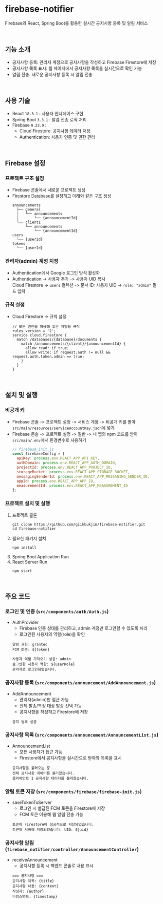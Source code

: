 # firebase-notifier
Firebase와 React, Spring Boot를 활용한 실시간 공지사항 등록 및 알림 서비스

<br>

## 기능 소개
- 공지사항 등록: 관리자 계정으로 공지사항을 작성하고 Firebase Firestore에 저장
- 공지사항 목록 표시: 웹 페이지에서 공지사항 목록을 실시간으로 확인 가능
- 알림 전송: 새로운 공지사항 등록 시 알림 전송

<br>

## 사용 기술
- React `18.3.1` : 사용자 인터페이스 구현
- Spring Boot `3.3.1` : 알림 전송 로직 처리
- Firebase `9.23.0` :
  - Cloud Firestore: 공지사항 데이터 저장
  - Authentication: 사용자 인증 및 권한 관리
  
<br>
 
## Firebase 설정
### 프로젝트 구조 설정
- Firebase 콘솔에서 새로운 프로젝트 생성
- Firestore Database를 설정하고 아래와 같은 구조 생성
  ```
  announcements
    ├── general
    │   └── announcements
    |       └── {announcementId}
    └── client1
        └── announcements
            └── {announcementId}
  users
    └── {userId}
  tokens
    └── {userId}
  ```
  
### 관리자(admin) 계정 지정
- Authentication에서 Google 로그인 방식 활성화
- Authentication -> 사용자 추가 -> 사용자 UID 복사 <br>
  Cloud Firestore -> `users` 컬렉션 -> 문서 ID: 사용자 UID -> `role: "admin"` 필드 입력
  
### 규칙 설정
- Cloud Firestore -> 규칙 설정
  ```
  // 모든 권한을 허용해 놓은 개발용 규칙
  rules_version = '2';
  service cloud.firestore {
    match /databases/{database}/documents {
      match /announcements/{client}/{announcementId} {
        allow read: if true;
        allow write: if request.auth != null && request.auth.token.admin == true;
      }
    }
  }
  ```

<br>

## 설치 및 실행
### 비공개 키
- Firebase 콘솔 -> 프로젝트 설정 -> 서비스 계정 -> 비공개 키를 받아 
  `src/main/resources/serviceAccountKey.json`에 넣기
- Firebase 콘솔 -> 프로젝트 설정 -> 일반 -> 내 앱의 npm 코드를 받아 `src/main/.env`에서 환경변수로 사용하기
  ```JAVASCRIPT
  // firebase_init.js
  const firebaseConfig = {
    apiKey: process.env.REACT_APP_API_KEY,
    authDomain: process.env.REACT_APP_AUTH_DOMAIN,
    projectId: process.env.REACT_APP_PROJECT_ID,
    storageBucket: process.env.REACT_APP_STORAGE_BUCKET,
    messagingSenderId: process.env.REACT_APP_MESSAGING_SENDER_ID,
    appId: process.env.REACT_APP_APP_ID,
    measurementId: process.env.REACT_APP_MEASUREMENT_ID
  };
  ```
### 프로젝트 설치 및 실행
1. 프로젝트 클론
   ```
   git clone https://github.com/giikbukjin/firebase-notifier.git
   cd firebase-notifier
   ```
2. 필요한 패키지 설치
   ```
   npm install
   ```
4. Spring Boot Application Run
5. React Server Run
   ```
   npm start
   ```
   
<br>

## 주요 코드
### 로그인 및 인증 (`src/components/auth/Auth.js`)
- AuthProvider 
  - Firebase 인증 상태를 관리하고, admin 계정만 로그인할 수 있도록 처리
  - 로그인된 사용자의 역할(role)을 확인
  ```
  알림 권한: granted
  FCM 토큰: ${token}
  
  사용자 역할 가져오기 성공: admin
  로그인한 사용자 역할: ${userRole}
  관리자로 로그인되었습니다.
  ```
  
### 공지사항 등록 (`src/components/announcement/AddAnnouncement.js`)
- AddAnnouncement 
  - 관리자(admin)만 접근 가능
  - 전체 발송/특정 대상 발송 선택 가능
  - 공지사항을 작성하고 Firestore에 저장
  ```
  공지 등록 성공
  ```
  
### 공지사항 목록 (`src/components/announcement/AnnouncementList.js`)
- AnnouncementList 
  - 모든 사용자가 접근 가능
  - Firestore에서 공지사항을 실시간으로 받아와 목록을 표시
  ```
  공지사항을 불러오는 중...
  전체 공지사항 데이터를 불러왔습니다.
  클라이언트 1 공지사항 데이터를 불러왔습니다.
  ```
  
### 알림 토큰 저장 (`src/components/firebase/firebase-init.js`)
- saveTokenToServer 
  - 로그인 시 발급된 FCM 토큰을 Firestore에 저장
  - FCM 토큰 이용해 웹 알림 전송 가능
  ```
  토큰이 Firestore에 성공적으로 저장되었습니다.
  토큰이 서버에 저장되었습니다. UID: ${uid}
  ```
  
### 공지사항 알림 (`firebase_notifier/controller/AnnouncementController`)
- receiveAnnouncement
  - 공지사항 등록 시 백엔드 콘솔로 내용 표시
  ```
  === 공지사항 ===
  공지사항 제목: {title}
  공지사항 내용: {content}
  작성자: {author}
  타임스탬프: {timestamp}
  ```
